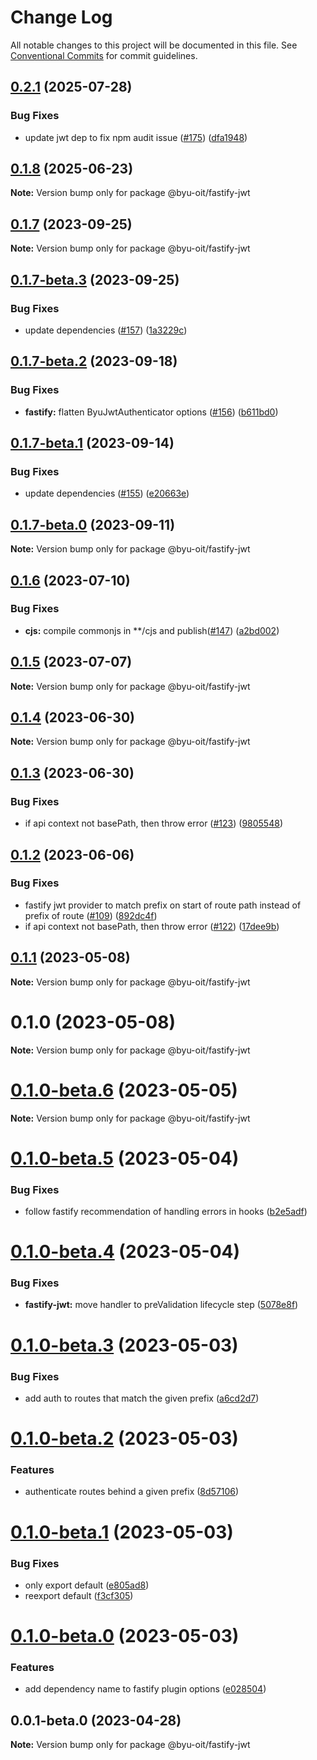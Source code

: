 # Change Log

All notable changes to this project will be documented in this file.
See [Conventional Commits](https://conventionalcommits.org) for commit guidelines.

## [0.2.1](https://github.com/byu-oit/byu-jwt-nodejs/compare/@byu-oit/fastify-jwt@0.1.8...@byu-oit/fastify-jwt@0.2.1) (2025-07-28)


### Bug Fixes

* update jwt dep to fix npm audit issue ([#175](https://github.com/byu-oit/byu-jwt-nodejs/issues/175)) ([dfa1948](https://github.com/byu-oit/byu-jwt-nodejs/commit/dfa1948cf64dcfe3c515b041e647623d8319317e))





## [0.1.8](https://github.com/byu-oit/byu-jwt-nodejs/compare/@byu-oit/fastify-jwt@0.1.7...@byu-oit/fastify-jwt@0.1.8) (2025-06-23)

**Note:** Version bump only for package @byu-oit/fastify-jwt





## [0.1.7](https://github.com/byu-oit/byu-jwt-nodejs/compare/@byu-oit/fastify-jwt@0.1.6...@byu-oit/fastify-jwt@0.1.7) (2023-09-25)

**Note:** Version bump only for package @byu-oit/fastify-jwt





## [0.1.7-beta.3](https://github.com/byu-oit/byu-jwt-nodejs/compare/@byu-oit/fastify-jwt@0.1.7-beta.2...@byu-oit/fastify-jwt@0.1.7-beta.3) (2023-09-25)


### Bug Fixes

* update dependencies ([#157](https://github.com/byu-oit/byu-jwt-nodejs/issues/157)) ([1a3229c](https://github.com/byu-oit/byu-jwt-nodejs/commit/1a3229c1e8e6baaee03ee29946a7a1d29f5009c6))





## [0.1.7-beta.2](https://github.com/byu-oit/byu-jwt-nodejs/compare/@byu-oit/fastify-jwt@0.1.7-beta.1...@byu-oit/fastify-jwt@0.1.7-beta.2) (2023-09-18)


### Bug Fixes

* **fastify:** flatten ByuJwtAuthenticator options ([#156](https://github.com/byu-oit/byu-jwt-nodejs/issues/156)) ([b611bd0](https://github.com/byu-oit/byu-jwt-nodejs/commit/b611bd0d9584efce2e0ec19ac43bbf41a2174cea))





## [0.1.7-beta.1](https://github.com/byu-oit/byu-jwt-nodejs/compare/@byu-oit/fastify-jwt@0.1.7-beta.0...@byu-oit/fastify-jwt@0.1.7-beta.1) (2023-09-14)


### Bug Fixes

* update dependencies ([#155](https://github.com/byu-oit/byu-jwt-nodejs/issues/155)) ([e20663e](https://github.com/byu-oit/byu-jwt-nodejs/commit/e20663ecfd7c6c42a09ee48fa272fee85e694cfb))





## [0.1.7-beta.0](https://github.com/byu-oit/byu-jwt-nodejs/compare/@byu-oit/fastify-jwt@0.1.6...@byu-oit/fastify-jwt@0.1.7-beta.0) (2023-09-11)

**Note:** Version bump only for package @byu-oit/fastify-jwt





## [0.1.6](https://github.com/byu-oit/byu-jwt-nodejs/compare/@byu-oit/fastify-jwt@0.1.5...@byu-oit/fastify-jwt@0.1.6) (2023-07-10)


### Bug Fixes

* **cjs:** compile commonjs in **/cjs and publish([#147](https://github.com/byu-oit/byu-jwt-nodejs/issues/147)) ([a2bd002](https://github.com/byu-oit/byu-jwt-nodejs/commit/a2bd002782b42a1ac7aac7e65b5457dad2c61775))





## [0.1.5](https://github.com/byu-oit/byu-jwt-nodejs/compare/@byu-oit/fastify-jwt@0.1.4...@byu-oit/fastify-jwt@0.1.5) (2023-07-07)

**Note:** Version bump only for package @byu-oit/fastify-jwt





## [0.1.4](https://github.com/byu-oit/byu-jwt-nodejs/compare/@byu-oit/fastify-jwt@0.1.3...@byu-oit/fastify-jwt@0.1.4) (2023-06-30)

**Note:** Version bump only for package @byu-oit/fastify-jwt





## [0.1.3](https://github.com/byu-oit/byu-jwt-nodejs/compare/@byu-oit/fastify-jwt@0.1.2...@byu-oit/fastify-jwt@0.1.3) (2023-06-30)


### Bug Fixes

* if api context not basePath, then throw error ([#123](https://github.com/byu-oit/byu-jwt-nodejs/issues/123)) ([9805548](https://github.com/byu-oit/byu-jwt-nodejs/commit/98055480611f005d17c11dfb28b0c7268eab5a4b))





## [0.1.2](https://github.com/byu-oit/byu-jwt-nodejs/compare/@byu-oit/fastify-jwt@0.1.1...@byu-oit/fastify-jwt@0.1.2) (2023-06-06)


### Bug Fixes

* fastify jwt provider to match prefix on start of route path instead of prefix of route ([#109](https://github.com/byu-oit/byu-jwt-nodejs/issues/109)) ([892dc4f](https://github.com/byu-oit/byu-jwt-nodejs/commit/892dc4f2d7deb065872d7e4c1e0c83f87295fe4a))
* if api context not basePath, then throw error ([#122](https://github.com/byu-oit/byu-jwt-nodejs/issues/122)) ([17dee9b](https://github.com/byu-oit/byu-jwt-nodejs/commit/17dee9bcae60437d55ae14ffc147f253e48a8a87))





## [0.1.1](https://github.com/byu-oit/byu-jwt-nodejs/compare/@byu-oit/fastify-jwt@0.1.0...@byu-oit/fastify-jwt@0.1.1) (2023-05-08)

**Note:** Version bump only for package @byu-oit/fastify-jwt





# 0.1.0 (2023-05-08)

**Note:** Version bump only for package @byu-oit/fastify-jwt





# [0.1.0-beta.6](https://github.com/byu-oit/byu-jwt-nodejs/compare/@byu-oit/fastify-jwt@0.1.0-beta.5...@byu-oit/fastify-jwt@0.1.0-beta.6) (2023-05-05)

**Note:** Version bump only for package @byu-oit/fastify-jwt





# [0.1.0-beta.5](https://github.com/byu-oit/byu-jwt-nodejs/compare/@byu-oit/fastify-jwt@0.1.0-beta.4...@byu-oit/fastify-jwt@0.1.0-beta.5) (2023-05-04)


### Bug Fixes

* follow fastify recommendation of handling errors in hooks ([b2e5adf](https://github.com/byu-oit/byu-jwt-nodejs/commit/b2e5adf78354f43b8008f30531c4590df6804453))





# [0.1.0-beta.4](https://github.com/byu-oit/byu-jwt-nodejs/compare/@byu-oit/fastify-jwt@0.1.0-beta.3...@byu-oit/fastify-jwt@0.1.0-beta.4) (2023-05-04)


### Bug Fixes

* **fastify-jwt:** move handler to preValidation lifecycle step ([5078e8f](https://github.com/byu-oit/byu-jwt-nodejs/commit/5078e8f5a7852a176fc8e6b6d9bcfb223daff036))





# [0.1.0-beta.3](https://github.com/byu-oit/byu-jwt-nodejs/compare/@byu-oit/fastify-jwt@0.1.0-beta.2...@byu-oit/fastify-jwt@0.1.0-beta.3) (2023-05-03)


### Bug Fixes

* add auth to routes that match the given prefix ([a6cd2d7](https://github.com/byu-oit/byu-jwt-nodejs/commit/a6cd2d7a37672b276171a037a2780d7821d9ee2c))





# [0.1.0-beta.2](https://github.com/byu-oit/byu-jwt-nodejs/compare/@byu-oit/fastify-jwt@0.1.0-beta.1...@byu-oit/fastify-jwt@0.1.0-beta.2) (2023-05-03)


### Features

* authenticate routes behind a given prefix ([8d57106](https://github.com/byu-oit/byu-jwt-nodejs/commit/8d57106518e55f66ae14f876a8f62dbfde31fc57))





# [0.1.0-beta.1](https://github.com/byu-oit/byu-jwt-nodejs/compare/@byu-oit/fastify-jwt@0.1.0-beta.0...@byu-oit/fastify-jwt@0.1.0-beta.1) (2023-05-03)


### Bug Fixes

* only export default ([e805ad8](https://github.com/byu-oit/byu-jwt-nodejs/commit/e805ad82e5e3489193b99da8fa51691947778f21))
* reexport default ([f3cf305](https://github.com/byu-oit/byu-jwt-nodejs/commit/f3cf3050f7d54e36b306c5be6ef3d3ccd3870ec3))





# [0.1.0-beta.0](https://github.com/byu-oit/byu-jwt-nodejs/compare/@byu-oit/fastify-jwt@0.0.1-beta.0...@byu-oit/fastify-jwt@0.1.0-beta.0) (2023-05-03)


### Features

* add dependency name to fastify plugin options ([e028504](https://github.com/byu-oit/byu-jwt-nodejs/commit/e0285041b3d9d66a8a2059202118d379cc9536b0))





## 0.0.1-beta.0 (2023-04-28)

**Note:** Version bump only for package @byu-oit/fastify-jwt
